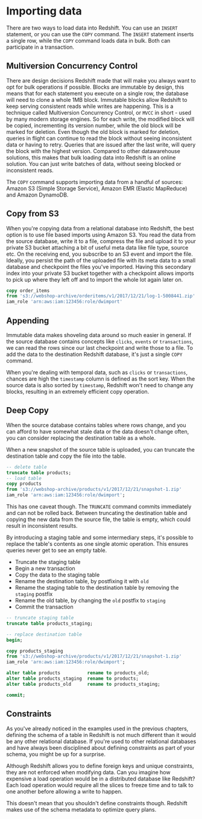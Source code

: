 # Importing data

There are two ways to load data into Redshift. You can use an `INSERT` statement, or you can use the `COPY` command. The `INSERT` statement inserts a single row, while the `COPY` command loads data in bulk. Both can participate in a transaction.

## Multiversion Concurrency Control

There are design decisions Redshift made that will make you always want to opt for bulk operations if possible. Blocks are immutable by design, this means that for each statement you execute on a single row, the database will need to clone a whole 1MB block. Immutable blocks allow Redshift to keep serving consistent reads while writes are happening. This is a technique called Multiversion Concurrency Control, or `MVCC` in short - used by many modern storage engines. So for each write, the modified block will be copied, incrementing its version number, while the old block will be marked for deletion. Even though the old block is marked for deletion, queries in flight can continue to read the block without seeing inconsistent data or having to retry. Queries that are issued after the last write, will query the block with the highest version. Compared to other datawarehouse solutions, this makes that bulk loading data into Redshift is an online solution. You can just write batches of data, without seeing blocked or inconsistent reads.

The `COPY` command supports importing data from a handful of sources: Amazon S3 (Simple Storage Service), Amazon EMR (Elastic MapReduce) and Amazon DynamoDB.

## Copy from S3

When you're copying data from a relational database into Redshift, the best option is to use file based imports using Amazon S3. You read the data from the source database, write it to a file, compress the file and upload it to your private S3 bucket attaching a bit of useful meta data like file type, source etc. On the receiving end, you subscribe to an S3 event and import the file. Ideally, you persist the path of the uploaded file with its meta data to a small database and checkpoint the files you've imported. Having this secondary index into your private S3 bucket together with a checkpoint allows imports to pick up where they left off and to import the whole lot again later on.

```sql
copy order_items
from 's3://webshop-archive/orderitems/v1/2017/12/21/log-1-5008441.zip'
iam_role 'arn:aws:iam:123456:role/dwimport'
```

## Appending

Immutable data makes shoveling data around so much easier in general. If the source database contains concepts like `clicks`, `events` or `transactions`, we can read the rows since our last checkpoint and write those to a file. To add the data to the destination Redshift database, it's just a single `COPY` command.

When you're dealing with temporal data, such as `clicks` or `transactions`, chances are high the `timestamp` column is defined as the sort key. When the source data is also sorted by `timestamp`, Redshift won't need to change any blocks, resulting in an extremely efficient copy operation.

## Deep Copy

When the source database contains tables where rows change, and you can afford to have somewhat stale data or the data doesn't change often, you can consider replacing the destination table as a whole.

When a new snapshot of the source table is uploaded, you can truncate the destination table and copy the file into the table.

```sql
-- delete table
truncate table products;
-- load table
copy products
from 's3://webshop-archive/products/v1/2017/12/21/snapshot-1.zip'
iam_role 'arn:aws:iam:123456:role/dwimport';
```

This has one caveat though. The `TRUNCATE` command commits immediately and can not be rolled back. Between truncating the destination table and copying the new data from the source file, the table is empty, which could result in inconsistent results.

By introducing a staging table and some intermediary steps, it's possible to replace the table's contents as one single atomic operation. This ensures queries never get to see an empty table.

- Truncate the staging table
- Begin a new transaction
- Copy the data to the staging table
- Rename the destination table, by postfixing it with `old`
- Rename the staging table to the destination table by removing the `staging` postfix
- Rename the old table, by changing the `old` postfix to `staging`
- Commit the transaction

```sql
-- truncate staging table
truncate table products_staging;

-- replace destination table
begin;

copy products_staging
from 's3://webshop-archive/products/v1/2017/12/21/snapshot-1.zip'
iam_role 'arn:aws:iam:123456:role/dwimport';

alter table products          rename to products_old;
alter table products_staging  rename to products;
alter table products_old      rename to products_staging;

commit;
```

## Constraints

As you've already noticed in the examples used in the previous chapters, defining the schema of a table in Redshift is not much different than it would be any other relational database. If you're used to other relational databases and have always been disciplined about defining constraints as part of your schema, you might be up for a surprise.

Although Redshift allows you to define foreign keys and unique constraints, they are not enforced when modifying data. Can you imagine how expensive a load operation would be in a distributed database like Redshift? Each load operation would require all the slices to freeze time and to talk to one another before allowing a write to happen.

This doesn't mean that you shouldn't define constraints though. Redshift makes use of the schema metadata to optimize query plans.
